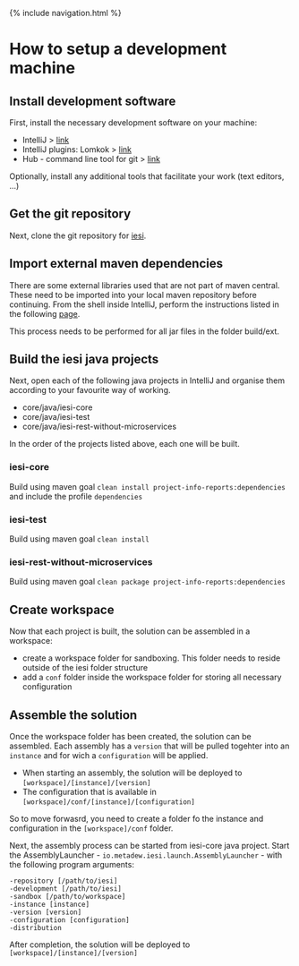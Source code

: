 {% include navigation.html %}

# How to setup a development machine

## Install development software

First, install the necessary development software on your machine:
* IntelliJ > [link](https://www.jetbrains.com/idea)
* IntelliJ plugins: Lomkok > [link](https://plugins.jetbrains.com/plugin/6317-lombok)
* Hub - command line tool for git > [link](https://github.com/github/hub)

Optionally, install any additional tools that facilitate your work (text editors, ...)

## Get the git repository

Next, clone the git repository for [iesi](https://github.com/metadew/iesi).

## Import external maven dependencies

There are some external libraries used that are not part of maven central. These need to be imported into your local maven repository before continuing. From the shell inside IntelliJ, perform the instructions listed in the following [page](http://maven.apache.org/guides/mini/guide-3rd-party-jars-local.html).

This process needs to be performed for all jar files in the folder build/ext.

## Build the iesi java projects

Next, open each of the following java projects in IntelliJ and organise them according to your favourite way of working.
* core/java/iesi-core
* core/java/iesi-test
* core/java/iesi-rest-without-microservices

In the order of the projects listed above, each one will be built.

### iesi-core

Build using maven goal `clean install project-info-reports:dependencies` and include the profile `dependencies`

### iesi-test

Build using maven goal `clean install`

### iesi-rest-without-microservices

Build using maven goal `clean package project-info-reports:dependencies`

## Create workspace

Now that each project is built, the solution can be assembled in a workspace:
* create a workspace folder for sandboxing. This folder needs to reside outside of the iesi folder structure
* add a `conf` folder inside the workspace folder for storing all necessary configuration

## Assemble the solution

Once the workspace folder has been created, the solution can be assembled. Each assembly has a `version` that will be pulled togehter into an `instance` and for wich a `configuration` will be applied.
* When starting an assembly, the solution will be deployed to `[workspace]/[instance]/[version]`
* The configuration that is available in `[workspace]/conf/[instance]/[configuration]`

So to move forwasrd, you need to create a folder fo the instance and configuration in the `[workspace]/conf` folder.

Next, the assembly process can be started from iesi-core java project. Start the AssemblyLauncher - `io.metadew.iesi.launch.AssemblyLauncher` - with the following program arguments:
```
-repository [/path/to/iesi] 
-development [/path/to/iesi] 
-sandbox [/path/to/workspace] 
-instance [instance] 
-version [version] 
-configuration [configuration] 
-distribution
```

After completion, the solution will be deployed to `[workspace]/[instance]/[version]`
